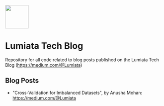 <a href="https://www.lumiata.com/">
  <img src="https://www.lumiata.com/uploads/1/2/0/3/120334362/lum-logo-element-blue-med-cropped_2_orig.png" width="75" height="75"/> 
</a>

# Lumiata Tech Blog
Repository for all code related to blog posts published on the Lumiata Tech Blog (https://medium.com/@Lumiata)

## Blog Posts
- "Cross-Validation for Imbalanced Datasets", by Anusha Mohan: https://medium.com/@Lumiata
